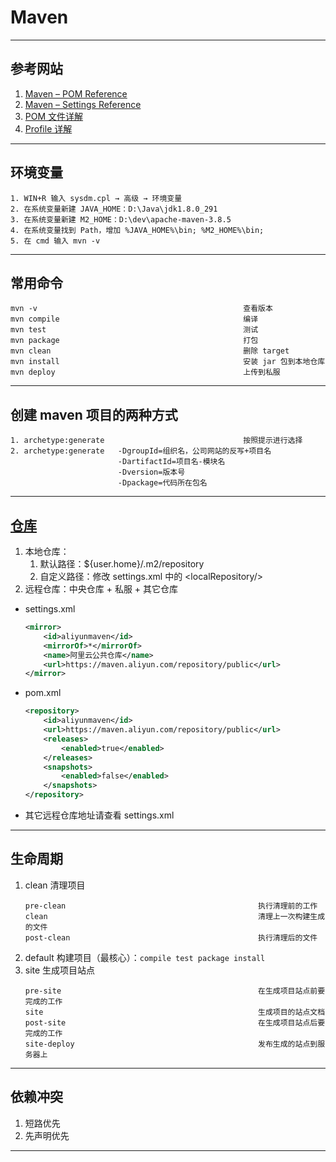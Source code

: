 # Maven

---
## 参考网站
1. [Maven – POM Reference](https://maven.apache.org/pom.html)
2. [Maven – Settings Reference](https://maven.apache.org/settings.html)
3. [POM 文件详解](https://zhuanlan.zhihu.com/p/341619947)
4. [Profile 详解](https://www.cnblogs.com/wxgblogs/p/6696229.html)
---
## 环境变量
```
1. WIN+R 输入 sysdm.cpl → 高级 → 环境变量
2. 在系统变量新建 JAVA_HOME：D:\Java\jdk1.8.0_291
3. 在系统变量新建 M2_HOME：D:\dev\apache-maven-3.8.5
4. 在系统变量找到 Path，增加 %JAVA_HOME%\bin; %M2_HOME%\bin;
5. 在 cmd 输入 mvn -v
```
---
## 常用命令
    mvn -v                                              查看版本
    mvn compile                                         编译
    mvn test                                            测试
    mvn package                                         打包
    mvn clean                                           删除 target
    mvn install                                         安装 jar 包到本地仓库
    mvn deploy                                          上传到私服
---
## 创建 maven 项目的两种方式
    1. archetype:generate                               按照提示进行选择
    2. archetype:generate   -DgroupId=组织名，公司网站的反写+项目名
                            -DartifactId=项目名-模块名
                            -Dversion=版本号
                            -Dpackage=代码所在包名
---              
## [仓库](https://developer.aliyun.com/mvn/guide)
1. 本地仓库：
    1. 默认路径：${user.home}/.m2/repository
    2. 自定义路径：修改 settings.xml 中的 &lt;localRepository/&gt; 
2. 远程仓库：中央仓库 + 私服 + 其它仓库
- settings.xml
    ```xml
    <mirror>
        <id>aliyunmaven</id>
        <mirrorOf>*</mirrorOf>
        <name>阿里云公共仓库</name>
        <url>https://maven.aliyun.com/repository/public</url>
    </mirror>
    ```
- pom.xml
    ```xml
    <repository>
        <id>aliyunmaven</id>
        <url>https://maven.aliyun.com/repository/public</url>
        <releases>
            <enabled>true</enabled>
        </releases>
        <snapshots>
            <enabled>false</enabled>
        </snapshots>
    </repository>
    ```
- 其它远程仓库地址请查看 settings.xml
---
## 生命周期
1. clean 清理项目
    ```
    pre-clean                                           执行清理前的工作
    clean                                               清理上一次构建生成的文件
    post-clean                                          执行清理后的文件
    ```
2. default 构建项目（最核心）：`compile test package install`
3. site         生成项目站点
    ```
    pre-site                                            在生成项目站点前要完成的工作
    site                                                生成项目的站点文档
    post-site                                           在生成项目站点后要完成的工作
    site-deploy                                         发布生成的站点到服务器上
    ```
---
## 依赖冲突
1. 短路优先
2. 先声明优先
---
